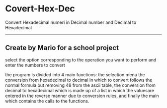 # Covert-Hex-Dec
Convert Hexadecimal numeri in Decimal number and Decimal to Hexadecimal

-------------------------------------------------
  Create by Mario for a school project
-------------------------------------------------

select the option corresponding to the operation you want to perform and enter the numbers to convert

the program is divided into 4 main functions: the selection menu the conversion from hexadecimal to decimal in which to convert follows the normal formula but removing 48 from the ascii table, the conversion from decimal to hexadecimal which is made up of a list in which the values ​​are entered in the reverse manner due to conversion rules, and finally the main which contains the calls to the functions.
